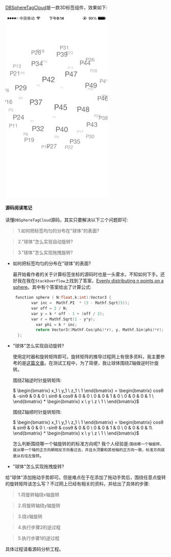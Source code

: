 [DBSphereTagCloud](https://github.com/dongxinb/DBSphereTagCloud)是一款3D标签组件，效果如下:

![效果图](./SCREENSHOT.gif)

#### 源码阅读笔记

读懂`DBSphereTagCloud`源码，其实只要解决以下三个问题即可:

 >1.如何把标签均匀的分布在"球体"的表面?
 
 >2."球体"怎么实现自动旋转?
 
 >3."球体"怎么实现拖拽旋转?

- 如何把标签均匀的分布在"球体"的表面?

  最开始看作者的关于计算标签坐标的源码时也是一头雾水，不知如何下手。还好我在我在`StackOverflow`上找到了答案，[Evenly distributing n points on a sphere](https://stackoverflow.com/questions/9600801/evenly-distributing-n-points-on-a-sphere/26127012#26127012)。其中有个答案给出了计算公式:
  
  ``` c
   function sphere ( N:float,k:int):Vector3 {
          var inc =  Mathf.PI  * (3 - Mathf.Sqrt(5));
          var off = 2 / N;
          var y = k * off - 1 + (off / 2);
          var r = Mathf.Sqrt(1 - y*y);
            var phi = k * inc;
            return Vector3((Mathf.Cos(phi)*r), y, Mathf.Sin(phi)*r); 
    };
  ```
 
 - "球体"怎么实现自动旋转?

   使用定时器和旋转矩阵即可。旋转矩阵的推导过程网上有很多资料，我主要参考的是[这篇文章](https://blog.csdn.net/csxiaoshui/article/details/65446125)。在测试工程中，为了简便，我让球体围绕Z轴做逆时针旋转。
  
   围绕Z轴逆时针旋转矩阵:
  
    $ \begin{bmatrix} x_1 \\ y_1  \\ z_1 \\ 1 \end{bmatrix} = \begin{bmatrix} cosθ & -sinθ & 0 & 0 \\ sinθ & cosθ & 0 & 0 \\ 0 & 0 & 1 & 0 \\ 0 & 0 & 0 & 1 \\ \end{bmatrix}  * \begin{bmatrix} x \\ y \\ z \\ 1 \\ \end{bmatrix}$
  
   围绕Z轴顺时针旋转矩阵: 
 
    $ \begin{bmatrix} x_1 \\ y_1  \\ z_1 \\ 1 \end{bmatrix} = \begin{bmatrix} cosθ & sinθ & 0 & 0 \\ -sinθ & cosθ & 0 & 0 \\ 0 & 0 & 1 & 0 \\ 0 & 0 & 0 & 1\\ \end{bmatrix}  * \begin{bmatrix} x \\ y \\ z \\ 1 \\ \end{bmatrix}$

    怎么判断围绕哪一个轴旋转的的标准方向呢? 我个人经验是:`围绕哪一个轴旋转，就从哪一个轴的正方向朝相反方向看过去，并且头顶要和其他轴的正方向一致，标准方向就是从右往左旋转`。
    
  - "球体"怎么实现拖拽旋转?

   给"球体"添加拖动手势即可。但是难点在于在添加了拖动手势后，围绕任意点旋转的旋转矩阵该怎么写？不过网上已经有相关的资料，并给出了具体的步骤:
   >  1.将旋转轴绕x轴旋转
   
   > 2.将旋转轴绕y轴旋转
   
   > 3.绕z轴旋转
   
   > 4.执行步骤2的逆过程
   
   > 5.执行步骤1的逆过程

   具体过程请看源码分析工程。

